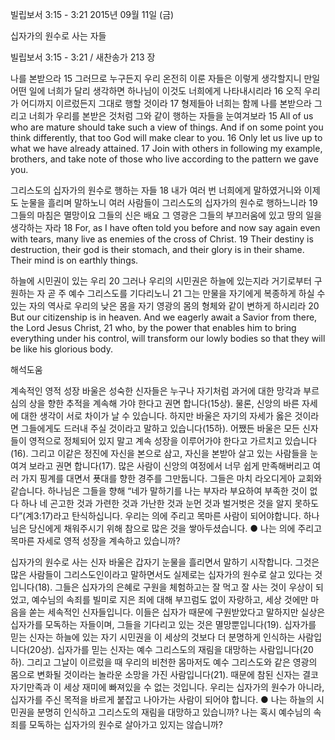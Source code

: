 빌립보서 3:15 - 3:21 
2015년 09월 11일 (금)

십자가의 원수로 사는 자들 



빌립보서 3:15 - 3:21 / 새찬송가 213 장


나를 본받으라
15 그러므로 누구든지 우리 온전히 이룬 자들은 이렇게 생각할지니 만일 어떤 일에 너희가 달리 생각하면 하나님이 이것도 너희에게 나타내시리라 16 오직 우리가 어디까지 이르렀든지 그대로 행할 것이라 17 형제들아 너희는 함께 나를 본받으라 그리고 너희가 우리를 본받은 것처럼 그와 같이 행하는 자들을 눈여겨보라 
15 All of us who are mature should take such a view of things. And if on some point you think differently, that too God will make clear to you. 16 Only let us live up to what we have already attained. 17 Join with others in following my example, brothers, and take note of those who live according to the pattern we gave you. 

그리스도의 십자가의 원수로 행하는 자들
18 내가 여러 번 너희에게 말하였거니와 이제도 눈물을 흘리며 말하노니 여러 사람들이 그리스도의 십자가의 원수로 행하느니라 19 그들의 마침은 멸망이요 그들의 신은 배요 그 영광은 그들의 부끄러움에 있고 땅의 일을 생각하는 자라 
18 For, as I have often told you before and now say again even with tears, many live as enemies of the cross of Christ. 19 Their destiny is destruction, their god is their stomach, and their glory is in their shame. Their mind is on earthly things. 

하늘에 시민권이 있는 우리
20 그러나 우리의 시민권은 하늘에 있는지라 거기로부터 구원하는 자 곧 주 예수 그리스도를 기다리노니 21 그는 만물을 자기에게 복종하게 하실 수 있는 자의 역사로 우리의 낮은 몸을 자기 영광의 몸의 형체와 같이 변하게 하시리라
20 But our citizenship is in heaven. And we eagerly await a Savior from there, the Lord Jesus Christ, 21 who, by the power that enables him to bring everything under his control, will transform our lowly bodies so that they will be like his glorious body.

해석도움





계속적인 영적 성장
바울은 성숙한 신자들은 누구나 자기처럼 과거에 대한 망각과 부르심의 상을 향한 추적을 계속해 가야 한다고 권면 합니다(15상). 물론, 신앙의 바른 자세에 대한 생각이 서로 차이가 날 수 있습니다. 하지만 바울은 자기의 자세가 옳은 것이라면 그들에게도 드러내 주실 것이라고 말하고 있습니다(15하). 어쨌든 바울은 모든 신자들이 영적으로 정체되어 있지 말고 계속 성장을 이루어가야 한다고 가르치고 있습니다(16). 그리고 이같은 정진에 자신을 본으로 삼고, 자신을 본받아 살고 있는 사람들을 눈 여겨 보라고 권면 합니다(17). 많은 사람이 신앙의 여정에서 너무 쉽게 만족해버리고 여러 가지 핑계를 대면서 푯대를 향한 경주를 그만둡니다. 그들은 마치 라오디게아 교회와 같습니다. 하나님은 그들을 향해 “네가 말하기를 나는 부자라 부요하여 부족한 것이 없다 하나 네 곤고한 것과 가련한 것과 가난한 것과 눈먼 것과 벌거벗은 것을 알지 못하도다”(계3:17)라고 탄식하십니다. 우리는 의에 주리고 목마른 사람이 되어야합니다. 하나님은 당신에게 채워주시기 위해 참으로 많은 것을 쌓아두셨습니다.
● 나는 의에 주리고 목마른 자세로 영적 성장을 계속하고 있습니까?

십자가의 원수로 사는 신자
바울은 갑자기 눈물을 흘리면서 말하기 시작합니다. 그것은 많은 사람들이 그리스도인이라고 말하면서도 실제로는 십자가의 원수로 살고 있다는 것입니다(18). 그들은 십자가의 은혜로 구원을 체험하고는 잘 먹고 잘 사는 것이 우상이 되었고, 예수님의 속죄를 빌미로 지은 죄에 대해 부끄럼도 없이 자랑하고, 세상 것에만 마음을 쏟는 세속적인 신자들입니다. 이들은 십자가 때문에 구원받았다고 말하지만 실상은 십자가를 모독하는 자들이며, 그들을 기다리고 있는 것은 멸망뿐입니다(19). 십자가를 믿는 신자는 하늘에 있는 자기 시민권을 이 세상의 것보다 더 분명하게 인식하는 사람입니다(20상). 십자가를 믿는 신자는 예수 그리스도의 재림을 대망하는 사람입니다(20하). 그리고 그날이 이르렀을 때 우리의 비천한 몸마저도 예수 그리스도와 같은 영광의 몸으로 변화될 것이라는 놀라운 소망을 가진 사람입니다(21). 때문에 참된 신자는 결코 자기만족과 이 세상 재미에 빠져있을 수 없는 것입니다. 우리는 십자가의 원수가 아니라, 십자가를 주신 목적을 바르게 붙잡고 나아가는 사람이 되어야 합니다.
● 나는 하늘의 시민권을 분명히 인식하고 그리스도의 재림을 대망하고 있습니까? 나는 혹시 예수님의 속죄를 모독하는 십자가의 원수로 살아가고 있지는 않습니까?